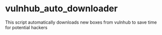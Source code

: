 # vulnhub_auto_downloader
This script automatically downloads new boxes from vulnhub to save time for potential hackers
